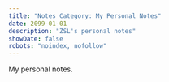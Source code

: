 ```yaml
---
title: "Notes Category: My Personal Notes"
date: 2099-01-01
description: "ZSL's personal notes"
showDate: false
robots: "noindex, nofollow"
---
```


My personal notes.